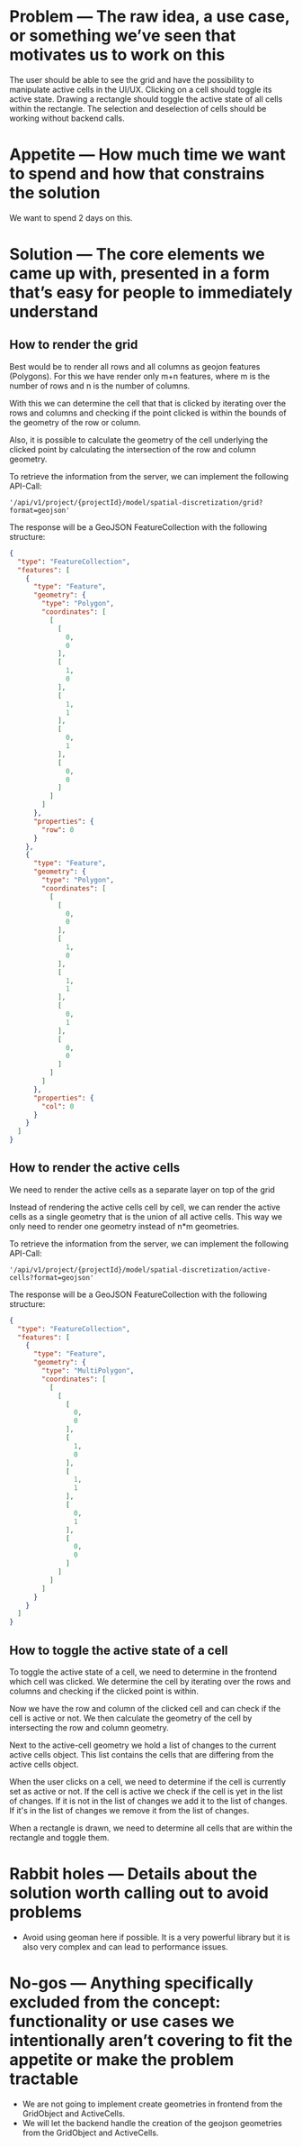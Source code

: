 # Problem — The raw idea, a use case, or something we’ve seen that motivates us to work on this

The user should be able to see the grid and have the possibility to manipulate active cells in the UI/UX.
Clicking on a cell should toggle its active state.
Drawing a rectangle should toggle the active state of all cells within the rectangle.
The selection and deselection of cells should be working without backend calls.

# Appetite — How much time we want to spend and how that constrains the solution

We want to spend 2 days on this.

# Solution — The core elements we came up with, presented in a form that’s easy for people to immediately understand

## How to render the grid

Best would be to render all rows and all columns as geojon features (Polygons).
For this we have render only m+n features, where m is the number of rows and n is the number of columns.

With this we can determine the cell that that is clicked by iterating over the rows and columns and checking if the
point clicked is within the bounds of the geometry of the row or column.

Also, it is possible to calculate the geometry of the cell underlying the clicked point by calculating the intersection
of the row and column geometry.

To retrieve the information from the server, we can implement the following API-Call:

```
'/api/v1/project/{projectId}/model/spatial-discretization/grid?format=geojson'
```

The response will be a GeoJSON FeatureCollection with the following structure:

```json
{
  "type": "FeatureCollection",
  "features": [
    {
      "type": "Feature",
      "geometry": {
        "type": "Polygon",
        "coordinates": [
          [
            [
              0,
              0
            ],
            [
              1,
              0
            ],
            [
              1,
              1
            ],
            [
              0,
              1
            ],
            [
              0,
              0
            ]
          ]
        ]
      },
      "properties": {
        "row": 0
      }
    },
    {
      "type": "Feature",
      "geometry": {
        "type": "Polygon",
        "coordinates": [
          [
            [
              0,
              0
            ],
            [
              1,
              0
            ],
            [
              1,
              1
            ],
            [
              0,
              1
            ],
            [
              0,
              0
            ]
          ]
        ]
      },
      "properties": {
        "col": 0
      }
    }
  ]
}
```

## How to render the active cells

We need to render the active cells as a separate layer on top of the grid

Instead of rendering the active cells cell by cell, we can render the active cells as a single geometry that is the
union of all active cells. This way we only need to render one geometry instead of n*m geometries.

To retrieve the information from the server, we can implement the following API-Call:

```
'/api/v1/project/{projectId}/model/spatial-discretization/active-cells?format=geojson'
```

The response will be a GeoJSON FeatureCollection with the following structure:

```json
{
  "type": "FeatureCollection",
  "features": [
    {
      "type": "Feature",
      "geometry": {
        "type": "MultiPolygon",
        "coordinates": [
          [
            [
              [
                0,
                0
              ],
              [
                1,
                0
              ],
              [
                1,
                1
              ],
              [
                0,
                1
              ],
              [
                0,
                0
              ]
            ]
          ]
        ]
      }
    }
  ]
}
```

## How to toggle the active state of a cell

To toggle the active state of a cell, we need to determine in the frontend which cell was clicked.
We determine the cell by iterating over the rows and columns and checking if the clicked point is within.

Now we have the row and column of the clicked cell and can check if the cell is active or not.
We then calculate the geometry of the cell by intersecting the row and column geometry.

Next to the active-cell geometry we hold a list of changes to the current active cells object.
This list contains the cells that are differing from the active cells object.

When the user clicks on a cell, we need to determine if the cell is currently set as active or not.
If the cell is active we check if the cell is yet in the list of changes. If it is not in the list of changes we add it
to the list of changes. If it's in the list of changes we remove it from the list of changes.

When a rectangle is drawn, we need to determine all cells that are within the rectangle and toggle them.

# Rabbit holes — Details about the solution worth calling out to avoid problems

- Avoid using geoman here if possible. It is a very powerful library but it is also very complex and can lead to
  performance issues.

# No-gos — Anything specifically excluded from the concept: functionality or use cases we intentionally aren’t covering to fit the appetite or make the problem tractable

- We are not going to implement create geometries in frontend from the GridObject and ActiveCells.
- We will let the backend handle the creation of the geojson geometries from the GridObject and ActiveCells.

